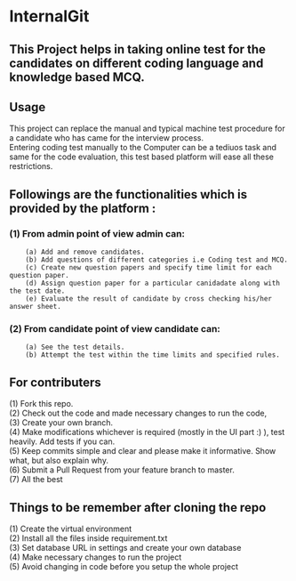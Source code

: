 # InternalGit<br/>
## This Project helps in taking online test for the candidates on different coding language and knowledge based MCQ.<br/>
## Usage<br/>
   This project can replace the manual and typical machine test procedure for a candidate who has came for the interview process. <br/>
   Entering coding test manually to the Computer can be a tediuos task and same for the code evaluation, this test based platform will ease all these restrictions.
## Followings are the functionalities which is provided by the platform :<br/>
### (1) From admin point of view admin can:<br/>
        (a) Add and remove candidates.
        (b) Add questions of different categories i.e Coding test and MCQ.
        (c) Create new question papers and specify time limit for each question paper.
        (d) Assign question paper for a particular canidadate along with the test date.
        (e) Evaluate the result of candidate by cross checking his/her answer sheet.
### (2) From candidate point of view candidate can:<br/>
        (a) See the test details.
        (b) Attempt the test within the time limits and specified rules.
## For contributers<br/>
(1) Fork this repo. <br/>
(2) Check out the code and made necessary changes to run the code, <br/>
(3) Create your own branch. <br/>
(4) Make modifications whichever is required (mostly in the UI part :) ), test heavily. Add tests if you can. <br/>
(5) Keep commits simple and clear and please make it informative. Show what, but also explain why. <br/>
(6) Submit a Pull Request from your feature branch to master. <br/>
(7) All the best

## Things to be remember after cloning the repo<br/>
 (1) Create the virtual environment<br/>
 (2) Install all the files inside requirement.txt<br/>
 (3) Set database URL in settings and create your own database<br/>
 (4) Make necessary changes to run the project<br/>
 (5) Avoid changing in code before you setup the whole project<br/>
